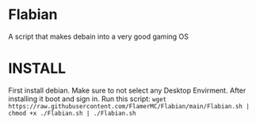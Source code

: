 # Flabian
A script that makes debain into a very good gaming OS
# INSTALL
First install debian. Make sure to not select any Desktop Envirment.
After installing it boot and sign in.
Run this script: 
  `wget https://raw.githubusercontent.com/FlamerMC/Flabian/main/Flabian.sh | chmod +x ./Flabian.sh | ./Flabian.sh`
